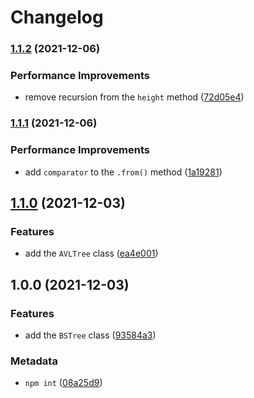 # Changelog

### [1.1.2](https://github.com/vansergen/bstrees/compare/v1.1.1...v1.1.2) (2021-12-06)

### Performance Improvements

- remove recursion from the `height` method ([72d05e4](https://github.com/vansergen/bstrees/commit/72d05e4e84623948bae3a5f9fe9a1f0b5cd50468))

### [1.1.1](https://github.com/vansergen/bstrees/compare/v1.1.0...v1.1.1) (2021-12-06)

### Performance Improvements

- add `comparator` to the `.from()` method ([1a19281](https://github.com/vansergen/bstrees/commit/1a192815340a2a62e5bc64e276e3f2c8c37758c7))

## [1.1.0](https://github.com/vansergen/bstrees/compare/v1.0.0...v1.1.0) (2021-12-03)

### Features

- add the `AVLTree` class ([ea4e001](https://github.com/vansergen/bstrees/commit/ea4e00154bd4ebeb31039748b6a01586e7811564))

## 1.0.0 (2021-12-03)

### Features

- add the `BSTree` class ([93584a3](https://github.com/vansergen/bstrees/commit/93584a30912838d03359ec8e8b2528521de8348b))

### Metadata

- `npm int` ([08a25d9](https://github.com/vansergen/bstrees/commit/08a25d99c6cf41426db311cace263f7995f1f2b6))
